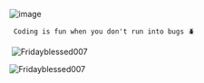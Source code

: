 

![image](https://user-images.githubusercontent.com/122832232/223120834-8886744d-19d6-470c-9638-39a6b1b0cdfd.png)
```
 Coding is fun when you don't run into bugs 🪲 

```


<p>&nbsp;<img align="center" src="https://github-readme-stats.vercel.app/api?username=Fridayblessed007&show_icons=true&locale=en&bg_color=0D1117" alt="Fridayblessed007" /></p>

<p><img align="left" src="https://github-readme-stats.vercel.app/api/top-langs?username=Fridayblessed007&show_icons=true&locale=en&layout=compact&bg_color=0D1117" alt="Fridayblessed007" /></p>

